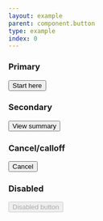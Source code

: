 ```yaml
---
layout: example
parent: component.button
type: example
index: 0
---
```


### Primary

<div class="ds_button-group">
<button class="ds_button">Start here</button>
</div>

### Secondary

<div class="ds_button-group">
<button class="ds_button  ds_button--secondary">View summary</button>
</div>

### Cancel/calloff

<div class="ds_button-group">
<button class="ds_button  ds_button--cancel">Cancel</button>
</div>

### Disabled

<div class="ds_button-group">
<button disabled="true" class="ds_button">Disabled button</button>
</div>
